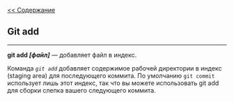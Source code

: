 [<< Содержание](./readme.md)

## **Git add**
---
**git add *[файл]*** — добавляет файл в индекс.

Команда *`git add`* добавляет содержимое рабочей директории в индекс (staging area) для последующего коммита. По умолчанию `git commit` использует лишь этот индекс, так что вы можете использовать git add для сборки слепка вашего следующего коммита.